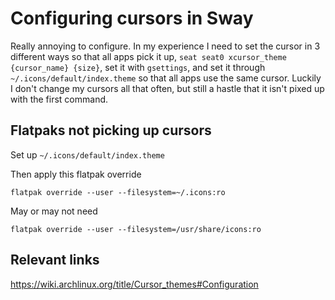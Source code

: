 # Configuring cursors in Sway

Really annoying to configure. In my experience I need to set the cursor in 3 different ways so that all apps pick it up, `seat seat0 xcursor_theme {cursor_name} {size}`, set it with `gsettings`, and set it through `~/.icons/default/index.theme` so that all apps use the same cursor. Luckily I don't change my cursors all that often, but still a hastle that it isn't pixed up with the first command.

## Flatpaks not picking up cursors

Set up `~/.icons/default/index.theme`

Then apply this flatpak override

`flatpak override --user --filesystem=~/.icons:ro`

May or may not need

`flatpak override --user --filesystem=/usr/share/icons:ro`

## Relevant links

https://wiki.archlinux.org/title/Cursor_themes#Configuration